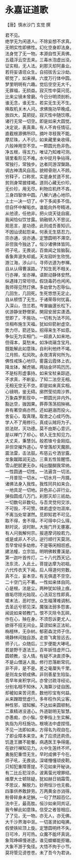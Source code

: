 # 永嘉证道歌
【唐】慎水沙门 玄觉 撰

君不见。  
绝学无为闲道人。不除妄想不求真。  
无明实性即佛性。幻化空身即法身。  
法身觉了无一物。本源自性天真佛。  
五蕴浮云空去来。三毒水泡虚出没。  
证实相，无人法。刹那灭却阿鼻业。  
若将妄语诳众生。自招拔舌尘沙劫。  
顿觉了，如来禅。六度万行体中圆。  
梦里明明有六趣。觉后空空无大千。  
无罪福，无损益。寂灭性中莫问觅。  
比来尘镜未曾磨。今日分明须剖析。  
谁无念，谁无生。若实无生无不生。  
唤取机关木人问。求佛施功早晚成。  
放四大，莫把捉。寂灭性中随饮啄。  
诸行无常一切空。即是如来大圆觉。  
决定说，表真乘。有人不肯任情征。  
直截根源佛所印。摘叶寻枝我不能。  
摩尼珠，人不识。如来藏里亲收得。  
六般神用空不空。一颗圆光色非色。  
净五根，得五力。唯证乃知难可测。  
镜里看形见不难。水中捉月争拈得。  
常独行，常独步。达者同游涅槃路。  
调古神清风自高。貌颊骨刚人不顾。  
穷释子，口称贫。实是身贫道不贫。  
贫则身常披缕褐。道则心藏无价珍。  
无价珍，用无尽。利物应机终不吝。  
三身四智体中圆。八解六通心地印。  
上士一决一切了。中下多闻多不信。  
但自怀中解垢衣。谁能向外夸精进。  
从他谤，任他非。把火烧天徒自疲。  
我闻恰似饮甘露。销融顿入不思议。  
观恶言，是功德。此则成吾善知识。  
不因讪谤起怨亲。何表无生慈忍力。  
宗亦通，说亦通。定慧圆明不滞空。  
非但我今独达了。恒沙诸佛体皆同。  
师子吼，无畏说。百兽闻之皆脑裂。  
香象奔波失却威。天龙寂听生欣悦。  
游江海，涉山川。寻师访道为参禅。  
自从认得曹溪路。了知生死不相关。  
行亦禅，坐亦禅。语默动静体安然。  
纵遇锋刀常坦坦。假饶毒药也闲闲。  
我师得见然灯佛。多劫曾为忍辱仙。  
几回生，几回死。生死悠悠无定止。  
自从顿悟了无生。于诸荣辱何忧喜。  
入深山，住兰若。岑崟幽邃长松下。  
优游静坐野僧家。閴寂安居实潇洒。  
觉即了，不施功。一切有为法不同。  
住相布施生天福。犹如仰箭射虚空。  
势力尽，箭还坠。招得来生不如意。  
争似无为实相门。一超直入如来地。  
但得本，莫愁末。如净琉璃含宝月。  
既能解此如意珠。自利利他终不竭。  
江月照，松风吹。永夜清宵何所为。  
佛性戒珠心地印。雾露云霞体上衣。  
降龙钵，解虎锡。两钴金环鸣历历。  
不是标形虚事持。如来宝杖亲踪迹。  
不求真，不断妄。了知二法空无相。  
无相无空无不空。即是如来真实相。  
心镜明，鉴无碍。廓然莹彻周沙界。  
万象森罗影现中。一颗圆光非内外。  
豁达空，拨因果。莽莽荡荡招殃祸。  
弃有著空病亦然。还如避溺而投火。  
舍妄心，取真理。取舍之心成巧伪。  
学人不了用修行。真成认贼将为子。  
损法财，灭功德。莫不由斯心意识。  
是以禅门了却心。顿入无生知见力。  
大丈夫，秉慧剑。般若锋兮金刚焰。  
非但空摧外道心。早曾落却天魔胆。  
震法雷，击法鼓。布慈云兮洒甘露。  
龙象蹴踏润无边。三乘五性皆醒悟。  
雪山肥腻更无杂。纯出醍醐我常纳。  
一性圆通一切性。一法遍含一切法。  
一月普现一切水。一切水月一月摄。  
诸佛法身入我性。我性同共如来合。  
一地具足一切地。非色非心非行业。  
弹指圆成八万门。刹那灭却三祇劫。  
一切数句非数句。与吾灵觉何交涉。  
不可毁，不可赞。体若虚空勿涯岸。  
不离当处常湛然。觅即知君不可见。  
取不得，舍不得。不可得中只么得。  
默时说，说时默。大施门开无壅塞。  
有人问我解何宗。报道摩诃般若力。  
或是或非人不识。逆行顺行天莫测。  
吾早曾经多劫修。不是等闲相诳惑。  
建法幢，立宗旨。明明佛敕曹溪是。  
第一迦叶首传灯。二十八代西天记。  
法东流，入此土。菩提达摩为初祖。  
六代传衣天下闻。后人得道何穷数。  
真不立，妄本空。有无俱遣不空空。  
二十空门元不著。一性如来体自同。  
心是根，法是尘。两种犹如镜上痕。  
痕垢尽除光始现。心法双忘性即真。  
嗟末法，恶时世。众生福薄难调制。  
去圣远兮邪见深。魔强法弱多怨害。  
闻说如来顿教门。恨不灭除令瓦碎。  
作在心，殃在身。不须怨诉更尤人。  
欲得不招无间业。莫谤如来正法轮。  
栴檀林，无杂树。郁密森沈师子住。  
境静林间独自游。走兽飞禽皆远去。  
师子儿，众随后。三岁便能大哮吼。  
若是野干逐法王。百年妖怪虚开口。  
圆顿教，没人情。有疑不决直须争。  
不是山僧逞人我。修行恐落断常坑。  
非不非，是不是。差之毫厘失千里。  
是则龙女顿成佛。非则善星生陷坠。  
吾早年来积学问。亦曾讨疏寻经论。  
分别名相不知休。入海算沙徒自困。  
却被如来苦诃责。数他珍宝有何益。  
从来蹭蹬觉虚行。多年枉作风尘客。  
种性邪，错知解。不达如来圆顿制。  
二乘精进没道心。外道聪明无智慧。  
亦愚痴，亦小騃。空拳指上生实解。  
执指为月枉施功。根境法中虚捏怪。  
不见一法即如来。方得名为观自在。  
了即业障本来空。未了应须还夙债。  
饥逢王膳不能餐。病遇医王争得瘥。  
在欲行禅知见力。火中生莲终不坏。  
勇施犯重悟无生。早时成佛于今在。  
师子吼，无畏说。深嗟懵懂顽皮靼。  
只知犯重障菩提。不见如来开秘诀。  
有二比丘犯淫杀。波离萤光增罪结。  
维摩大士顿除疑。犹如赫日销霜雪。  
不思议，解脱力。妙用恒沙也无极。  
四事供养敢辞劳。万两黄金亦消得。  
粉骨碎身未足酬。一句了然超百亿。  
法中王，最高胜。恒沙如来同共证。  
我今解此如意珠。信受之者皆相应。  
了了见，无一物。亦无人，亦无佛。  
大千沙界海中沤。一切圣贤如电拂。  
假使铁轮顶上旋。定慧圆明终不失。  
日可冷，月可热。众魔不能坏真说。  
象驾峥嵘慢进途。谁见螳螂能拒辙。  
大象不游于兔径。大悟不拘于小节。  
莫将管见谤苍苍。未了吾今为君诀。
